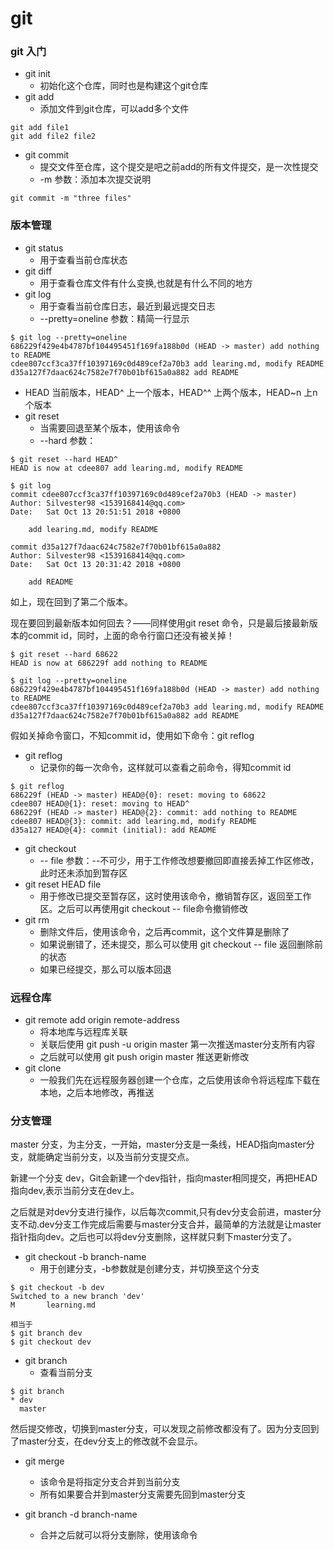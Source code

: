 # git

### git 入门
- git init 
    + 初始化这个仓库，同时也是构建这个git仓库
- git add
    + 添加文件到git仓库，可以add多个文件
```
git add file1
git add file2 file2
```
- git commit
    + 提交文件至仓库，这个提交是吧之前add的所有文件提交，是一次性提交
    + -m 参数：添加本次提交说明
```
git commit -m "three files"
```

### 版本管理
- git status
    + 用于查看当前仓库状态
- git diff
    + 用于查看仓库文件有什么变换,也就是有什么不同的地方
- git log
    + 用于查看当前仓库日志，最近到最远提交日志
    + --pretty=oneline 参数：精简一行显示
```
$ git log --pretty=oneline
686229f429e4b4787bf104495451f169fa188b0d (HEAD -> master) add nothing to README
cdee807ccf3ca37ff10397169c0d489cef2a70b3 add learing.md, modify README
d35a127f7daac624c7582e7f70b01bf615a0a882 add README
```
- HEAD 当前版本，HEAD^ 上一个版本，HEAD^^ 上两个版本，HEAD~n 上n个版本
- git reset
    + 当需要回退至某个版本，使用该命令
    + --hard 参数：
```
$ git reset --hard HEAD^
HEAD is now at cdee807 add learing.md, modify README

$ git log
commit cdee807ccf3ca37ff10397169c0d489cef2a70b3 (HEAD -> master)
Author: Silvester98 <1539168414@qq.com>
Date:   Sat Oct 13 20:51:51 2018 +0800

    add learing.md, modify README

commit d35a127f7daac624c7582e7f70b01bf615a0a882
Author: Silvester98 <1539168414@qq.com>
Date:   Sat Oct 13 20:31:42 2018 +0800

    add README
```
如上，现在回到了第二个版本。

现在要回到最新版本如何回去？——同样使用git reset 命令，只是最后接最新版本的commit id，同时，上面的命令行窗口还没有被关掉！
```
$ git reset --hard 68622
HEAD is now at 686229f add nothing to README

$ git log --pretty=oneline
686229f429e4b4787bf104495451f169fa188b0d (HEAD -> master) add nothing to README
cdee807ccf3ca37ff10397169c0d489cef2a70b3 add learing.md, modify README
d35a127f7daac624c7582e7f70b01bf615a0a882 add README
```
假如关掉命令窗口，不知commit id，使用如下命令：git reflog

- git reflog
    + 记录你的每一次命令，这样就可以查看之前命令，得知commit id
```
$ git reflog
686229f (HEAD -> master) HEAD@{0}: reset: moving to 68622
cdee807 HEAD@{1}: reset: moving to HEAD^
686229f (HEAD -> master) HEAD@{2}: commit: add nothing to README
cdee807 HEAD@{3}: commit: add learing.md, modify README
d35a127 HEAD@{4}: commit (initial): add README
```
- git checkout
    + -- file 参数：--不可少，用于工作修改想要撤回即直接丢掉工作区修改，此时还未添加到暂存区
- git reset HEAD file
    + 用于修改已提交至暂存区，这时使用该命令，撤销暂存区，返回至工作区。之后可以再使用git checkout -- file命令撤销修改
- git rm
    + 删除文件后，使用该命令，之后再commit，这个文件算是删除了
    + 如果说删错了，还未提交，那么可以使用 git checkout -- file 返回删除前的状态
    + 如果已经提交，那么可以版本回退

### 远程仓库
- git remote add origin remote-address
    + 将本地库与远程库关联
    + 关联后使用 git push -u origin master 第一次推送master分支所有内容
    + 之后就可以使用 git push origin master 推送更新修改
- git clone
    + 一般我们先在远程服务器创建一个仓库，之后使用该命令将远程库下载在本地，之后本地修改，再推送

### 分支管理
master 分支，为主分支，一开始，master分支是一条线，HEAD指向master分支，就能确定当前分支，以及当前分支提交点。

新建一个分支 dev，Git会新建一个dev指针，指向master相同提交，再把HEAD指向dev,表示当前分支在dev上。

之后就是对dev分支进行操作，以后每次commit,只有dev分支会前进，master分支不动.dev分支工作完成后需要与master分支合并，最简单的方法就是让master指针指向dev。之后也可以将dev分支删除，这样就只剩下master分支了。

- git checkout -b branch-name
    + 用于创建分支，-b参数就是创建分支，并切换至这个分支
```
$ git checkout -b dev
Switched to a new branch 'dev'
M       learning.md

相当于
$ git branch dev
$ git checkout dev
```
- git branch
    + 查看当前分支
```
$ git branch
* dev
  master
```

然后提交修改，切换到master分支，可以发现之前修改都没有了。因为分支回到了master分支，在dev分支上的修改就不会显示。

- git merge
    + 该命令是将指定分支合并到当前分支
    + 所有如果要合并到master分支需要先回到master分支

- git branch -d branch-name
    + 合并之后就可以将分支删除，使用该命令

 


